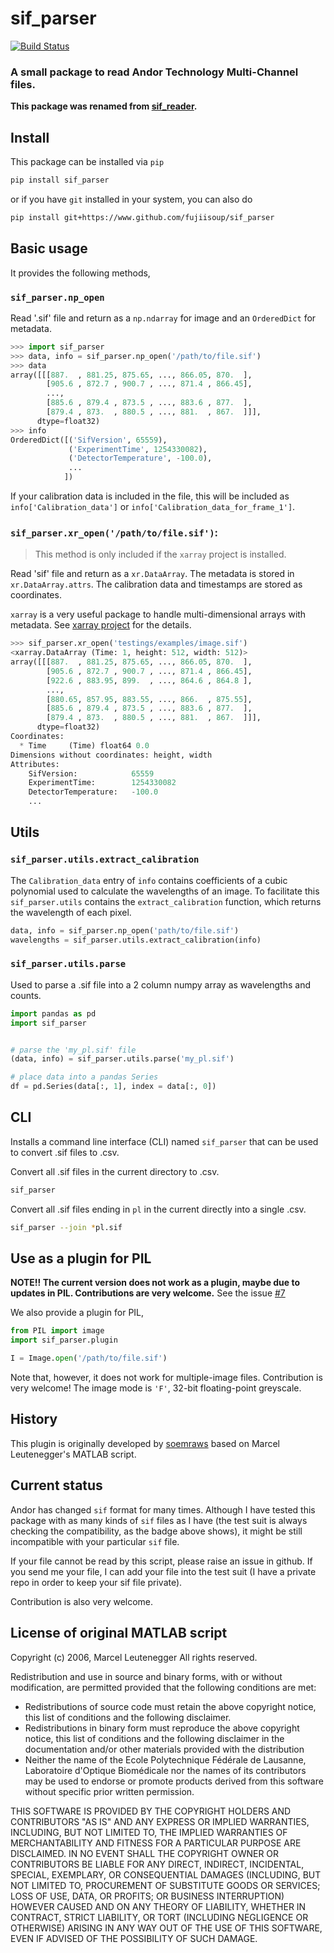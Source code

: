 sif_parser
============

[![Build Status](https://app.travis-ci.com/fujiisoup/sif_parser.svg?branch=master)](https://app.travis-ci.com/fujiisoup/sif_parser)

### A small package to read Andor Technology Multi-Channel files.


**This package was renamed from [sif_reader](https://www.github.com/fujiisoup/sif_reader).**


## Install

This package can be installed via `pip`

```bash
pip install sif_parser
```

or if you have `git` installed in your system, you can also do

```bash
pip install git+https://www.github.com/fujiisoup/sif_parser
```

## Basic usage


It provides the following methods,

### `sif_parser.np_open`

Read '.sif' file and return as a `np.ndarray` for image and an `OrderedDict` for metadata.

```python
>>> import sif_parser
>>> data, info = sif_parser.np_open('/path/to/file.sif')
>>> data
array([[[887.  , 881.25, 875.65, ..., 866.05, 870.  ],
        [905.6 , 872.7 , 900.7 , ..., 871.4 , 866.45],
        ...,
        [885.6 , 879.4 , 873.5 , ..., 883.6 , 877.  ],
        [879.4 , 873.  , 880.5 , ..., 881.  , 867.  ]]],
      dtype=float32)
>>> info
OrderedDict([('SifVersion', 65559),
             ('ExperimentTime', 1254330082),
             ('DetectorTemperature', -100.0),
             ...
            ])
```

If your calibration data is included in the file, this will be included as
`info['Calibration_data']` or `info['Calibration_data_for_frame_1']`.

### `sif_parser.xr_open('/path/to/file.sif')`:

> This method is only included if the `xarray` project is installed.

Read 'sif' file and return as a `xr.DataArray`.
The metadata is stored in `xr.DataArray.attrs`.
The calibration data and timestamps are stored as coordinates.

`xarray` is a very useful package to handle multi-dimensional arrays with metadata.
See [xarray project](http://xarray.pydata.org) for the details.

```python
>>> sif_parser.xr_open('testings/examples/image.sif')
<xarray.DataArray (Time: 1, height: 512, width: 512)>
array([[[887.  , 881.25, 875.65, ..., 866.05, 870.  ],
        [905.6 , 872.7 , 900.7 , ..., 871.4 , 866.45],
        [922.6 , 883.95, 899.  , ..., 864.6 , 864.8 ],
        ...,
        [880.65, 857.95, 883.55, ..., 866.  , 875.55],
        [885.6 , 879.4 , 873.5 , ..., 883.6 , 877.  ],
        [879.4 , 873.  , 880.5 , ..., 881.  , 867.  ]]],
      dtype=float32)
Coordinates:
  * Time     (Time) float64 0.0
Dimensions without coordinates: height, width
Attributes:
    SifVersion:            65559
    ExperimentTime:        1254330082
    DetectorTemperature:   -100.0
    ...
```

## Utils

### `sif_parser.utils.extract_calibration`
The `Calibration_data` entry of `info` contains coefficients of a cubic
polynomial used to calculate the wavelengths of an image.
To facilitate this `sif_parser.utils` contains the `extract_calibration`
function, which returns the wavelength of each pixel.

```python
data, info = sif_parser.np_open('path/to/file.sif')
wavelengths = sif_parser.utils.extract_calibration(info)
```

### `sif_parser.utils.parse`
Used to parse a .sif file into a 2 column numpy array as wavelengths and counts.

```python
import pandas as pd
import sif_parser


# parse the 'my_pl.sif' file
(data, info) = sif_parser.utils.parse('my_pl.sif')

# place data into a pandas Series
df = pd.Series(data[:, 1], index = data[:, 0])
```

## CLI

Installs a command line interface (CLI) named `sif_parser` that can be used to
convert .sif files to .csv.

Convert all .sif files in the current directory to .csv.
```bash
sif_parser
```

Convert all .sif files ending in `pl` in the current directly into a single .csv.
```bash
sif_parser --join *pl.sif
```

## Use as a plugin for PIL

**NOTE!!  The current version does not work as a plugin, maybe due to updates in PIL. Contributions are very welcome.**
See the issue [#7](https://github.com/fujiisoup/sif_reader/issues/7)

We also provide a plugin for PIL,

```python
from PIL import image
import sif_parser.plugin

I = Image.open('/path/to/file.sif')
```

Note that, however, it does not work for multiple-image files.
Contribution is very welcome!
The image mode is `'F'`, 32-bit floating-point greyscale.


## History

This plugin is originally developed by [soemraws](https://github.com/soemraws)
based on Marcel Leutenegger's MATLAB script.


## Current status

Andor has changed `sif` format for many times.
Although I have tested this package with as many kinds of `sif` files as I have
(the test suit is always checking the compatibility, as the badge above shows),
it might be still incompatible with your particular `sif` file.

If your file cannot be read by this script,
please raise an issue in github.
If you send me your file, I can add your file into the test suit
(I have a private repo in order to keep your sif file private).

Contribution is also very welcome.


## License of original MATLAB script

Copyright (c) 2006, Marcel Leutenegger
All rights reserved.

Redistribution and use in source and binary forms, with or without
modification, are permitted provided that the following conditions are
met:
* Redistributions of source code must retain the above copyright notice, this list of conditions and the following disclaimer.
* Redistributions in binary form must reproduce the above copyright notice, this list of conditions and the following disclaimer in the documentation and/or other materials provided with the distribution
* Neither the name of the Ecole Polytechnique Fédérale de Lausanne, Laboratoire d'Optique Biomédicale nor the names of its contributors may be used to endorse or promote products derived from this software without specific prior written permission.

THIS SOFTWARE IS PROVIDED BY THE COPYRIGHT HOLDERS AND CONTRIBUTORS "AS IS"
AND ANY EXPRESS OR IMPLIED WARRANTIES, INCLUDING, BUT NOT LIMITED TO, THE
IMPLIED WARRANTIES OF MERCHANTABILITY AND FITNESS FOR A PARTICULAR PURPOSE
ARE DISCLAIMED. IN NO EVENT SHALL THE COPYRIGHT OWNER OR CONTRIBUTORS BE
LIABLE FOR ANY DIRECT, INDIRECT, INCIDENTAL, SPECIAL, EXEMPLARY, OR
CONSEQUENTIAL DAMAGES (INCLUDING, BUT NOT LIMITED TO, PROCUREMENT OF
SUBSTITUTE GOODS OR SERVICES; LOSS OF USE, DATA, OR PROFITS; OR BUSINESS
INTERRUPTION) HOWEVER CAUSED AND ON ANY THEORY OF LIABILITY, WHETHER IN
CONTRACT, STRICT LIABILITY, OR TORT (INCLUDING NEGLIGENCE OR OTHERWISE)
ARISING IN ANY WAY OUT OF THE USE OF THIS SOFTWARE, EVEN IF ADVISED OF THE
POSSIBILITY OF SUCH DAMAGE.
